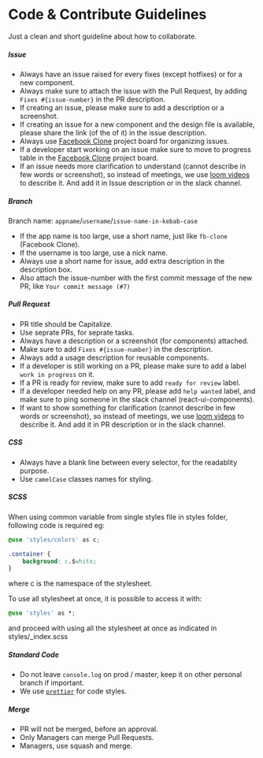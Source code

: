 # Code & Contribute Guidelines

Just a clean and short guideline about how to collaborate.

##### Issue

- Always have an issue raised for every fixes (except hotfixes) or for a new component.
- Always make sure to attach the issue with the Pull Request, by adding `Fixes #{issue-number}` in the PR description.
- If creating an issue, please make sure to add a description or a screenshot.
- If creating an issue for a new component and the design file is available, please share the link (of the of it) in the issue description.
- Always use [Facebook Clone](https://github.com/orgs/appwex/projects/5) project board for organizing issues.
- If a developer start working on an issue make sure to move to progress table in the [Facebook Clone](https://github.com/orgs/appwex/projects/5) project board.
- If an issue needs more clarification to understand (cannot describe in few words or screenshot), so instead of meetings, we use [loom videos](https://www.loom.com/) to describe it. And add it in Issue description or in the slack channel.

##### Branch

Branch name: `appname`/`username`/`issue-name-in-kebab-case`

- If the app name is too large, use a short name, just like `fb-clone` (Facebook Clone).
- If the username is too large, use a nick name.
- Always use a short name for issue, add extra description in the description box.
- Also attach the issue-number with the first commit message of the new PR, like `Your commit message (#7)`

##### Pull Request

- PR title should be Capitalize.
- Use seprate PRs, for seprate tasks.
- Always have a description or a screenshot (for components) attached.
- Make sure to add `Fixes #{issue-number}` in the description.
- Always add a usage description for reusable components.
- If a developer is still working on a PR, please make sure to add a label `work in progress` on it.
- If a PR is ready for review, make sure to add `ready for review` label.
- If a developer needed help on any PR, please add `help wanted` label, and make sure to ping someone in the slack channel (react-ui-components).
- If want to show something for clarification (cannot describe in few words or screenshot), so instead of meetings, we use [loom videos](https://www.loom.com/) to describe it. And add it in PR description or in the slack channel.

<!-- ##### Import Groups

```
import { useState, useEffect } from 'react'                   // from react lib
import { useFormik } from 'formik'                            // from other libs

import Button from 'components/button'                        // components
import Card from 'components/card'

import PlusIcon from 'assets/svg/plus.svg'                    // svg icons
import FolderIcon from 'assets/svg/folder.svg'

import { generateRandomString } from 'lib/utils'              // utils

import "./App.css"                                            // stylesheet
``` -->

##### CSS

- Always have a blank line between every selector, for the readablity purpose.
- Use `camelCase` classes names for styling.

##### SCSS

When using common variable from single styles file in styles folder, following code is required
eg: 
```css
@use 'styles/colors' as c;

.container {
    background: c.$white;
}
```
where c is the namespace of the stylesheet.

To use all stylesheet at once, it is possible to access it with:
```css
@use 'styles' as *; 
```

and proceed with using all the stylesheet at once as indicated in styles/_index.scss



##### Standard Code

- Do not leave `console.log` on prod / master, keep it on other personal branch if important.
- We use [`prettier`](https://prettier.io/) for code styles.

##### Merge

- PR will not be merged, before an approval.
- Only Managers can merge Pull Requests.
- Managers, use squash and merge.
